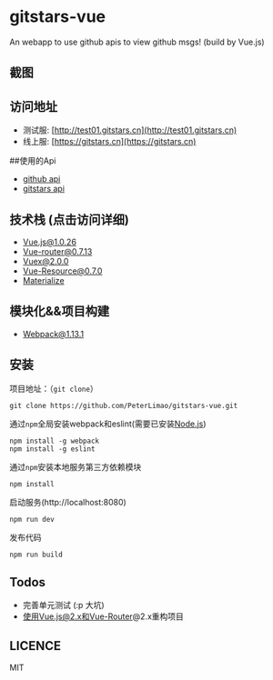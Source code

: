 # gitstars-vue
An webapp to use github apis to view github msgs! (build by Vue.js)

## 截图

## 访问地址
- 测试服: [http://test01.gitstars.cn](http://test01.gitstars.cn)
- 线上服: [https://gitstars.cn](https://gitstars.cn)

##使用的Api
- [github api]()
- [gitstars api]()

## 技术栈 (点击访问详细)
- [Vue.js@1.0.26](http://cn.vuejs.org/)
- [Vue-router@0.7.13](https://github.com/vuejs/vue-router)
- [Vuex@2.0.0](https://github.com/vuejs/vuex)
- [Vue-Resource@0.7.0](https://github.com/vuejs/vue-resource)
- [Materialize](http://materializecss.com/)

## 模块化&&项目构建
- [Webpack@1.13.1](https://github.com/webpack/webpack)

## 安装

项目地址：（`git clone`）

```shell
git clone https://github.com/PeterLimao/gitstars-vue.git
```

通过`npm`全局安装webpack和eslint(需要已安装[Node.js](https://nodejs.org/))

```shell
npm install -g webpack
npm install -g eslint
```

通过`npm`安装本地服务第三方依赖模块

```shell
npm install
```

启动服务(http://localhost:8080)

```
npm run dev
```

发布代码
```
npm run build
```


## Todos
- 完善单元测试 (:p 大坑)
- 使用Vue.js@2.x和Vue-Router@2.x重构项目

## LICENCE
MIT
